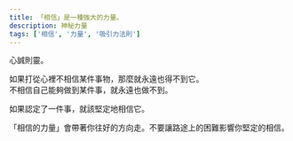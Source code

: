 ```yaml
---
title: 「相信」是一種強大的力量。
description: 神秘力量
tags: ['相信', '力量', '吸引力法則']
---
```

心誠則靈。

如果打從心裡不相信某件事物，那麼就永遠也得不到它。  
不相信自己能夠做到某件事，就永遠也做不到。

如果認定了一件事，就該堅定地相信它。

「相信的力量」會帶著你往好的方向走。不要讓路途上的困難影響你堅定的相信。

